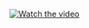 [![Watch the video](https://img.youtube.com/vi/6avJHaC3C2U/hqdefault.jpg)](https://www.youtube.com/watch?v=6avJHaC3C2U)
